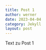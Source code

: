 ```yaml
---
title: Post 1
author: werner
date: 2023-04-04
category: Jekyll
layout: post
---
```


Text zu Post 1
